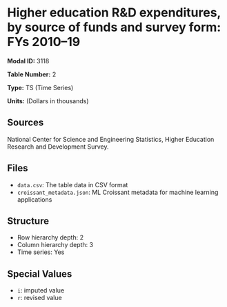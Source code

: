 # Higher education R&D expenditures, by source of funds and survey form: FYs 2010–19

**Modal ID:** 3118

**Table Number:** 2

**Type:** TS (Time Series)

**Units:** (Dollars in thousands)

## Sources

National Center for Science and Engineering Statistics, Higher Education Research and Development Survey.

## Files

- `data.csv`: The table data in CSV format
- `croissant_metadata.json`: ML Croissant metadata for machine learning applications

## Structure

- Row hierarchy depth: 2
- Column hierarchy depth: 3
- Time series: Yes

## Special Values

- `i`: imputed value
- `r`: revised value
